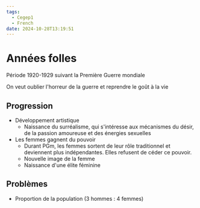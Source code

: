 ```yaml
---
tags:
  - Cegep1
  - French
date: 2024-10-28T13:19:51
---
```


# Années folles

Période 1920-1929 suivant la Première Guerre mondiale

On veut oublier l'horreur de la guerre et reprendre le goût à la vie

## Progression

- Développement artistique
	- Naissance du surréalisme, qui s'intéresse aux mécanismes du désir, de la passion amoureuse et des énergies sexuelles
- Les femmes gagnent du pouvoir
	- Durant PGm, les femmes sortent de leur rôle traditionnel et deviennent plus indépendantes. Elles refusent de céder ce pouvoir.
	- Nouvelle image de la femme
	- Naissance d'une élite féminine

## Problèmes

- Proportion de la population (3 hommes : 4 femmes)